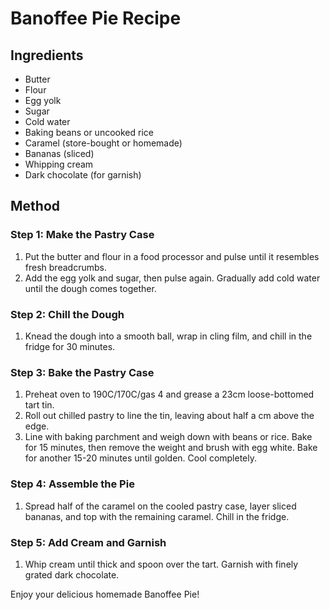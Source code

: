 # Banoffee Pie Recipe

## Ingredients
- Butter
- Flour
- Egg yolk
- Sugar
- Cold water
- Baking beans or uncooked rice
- Caramel (store-bought or homemade)
- Bananas (sliced)
- Whipping cream
- Dark chocolate (for garnish)

## Method

### Step 1: Make the Pastry Case
1. Put the butter and flour in a food processor and pulse until it resembles fresh breadcrumbs.
2. Add the egg yolk and sugar, then pulse again. Gradually add cold water until the dough comes together.

### Step 2: Chill the Dough
1. Knead the dough into a smooth ball, wrap in cling film, and chill in the fridge for 30 minutes.

### Step 3: Bake the Pastry Case
1. Preheat oven to 190C/170C/gas 4 and grease a 23cm loose-bottomed tart tin.
2. Roll out chilled pastry to line the tin, leaving about half a cm above the edge.
3. Line with baking parchment and weigh down with beans or rice. Bake for 15 minutes, then remove the weight and brush with egg white. Bake for another 15-20 minutes until golden. Cool completely.

### Step 4: Assemble the Pie
1. Spread half of the caramel on the cooled pastry case, layer sliced bananas, and top with the remaining caramel. Chill in the fridge.

### Step 5: Add Cream and Garnish
1. Whip cream until thick and spoon over the tart. Garnish with finely grated dark chocolate.

Enjoy your delicious homemade Banoffee Pie!